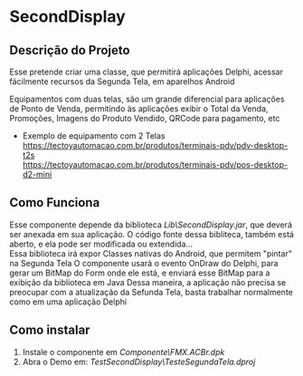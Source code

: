 # SecondDisplay

## Descrição do Projeto
Esse pretende criar uma classe, que permitirá aplicações Delphi, acessar fácilmente recursos da Segunda Tela, em aparelhos Android

Equipamentos com duas telas, são um grande diferencial para aplicações de Ponto de Venda, permitindo às aplicações exibir o Total da Venda, Promoções, Imagens do Produto Vendido, QRCode para pagamento, etc

- Exemplo de equipamento com 2 Telas  
	https://tectoyautomacao.com.br/produtos/terminais-pdv/pdv-desktop-t2s  
	https://tectoyautomacao.com.br/produtos/terminais-pdv/pos-desktop-d2-mini  

## Como Funciona
Esse componente depende da biblioteca *Lib\SecondDisplay.jar*, que deverá ser anexada em sua aplicação. O código fonte dessa bibliteca, também está aberto, e ela pode ser modificada ou extendida...  
Essa biblioteca irá expor Classes nativas do Android, que permitem "pintar" na Segunda Tela
O componente usará o evento OnDraw do Delphi, para gerar um BitMap do Form onde ele está, e enviará esse BitMap para a exibição da biblioteca em Java
Dessa maneira, a aplicação não precisa se preocupar com a atualização da Sefunda Tela, basta trabalhar normalmente como em uma aplicação Delphi

## Como instalar
1. Instale o componente em *Componente\FMX.ACBr.dpk*
2. Abra o Demo em: *TestSecondDisplay\TesteSegundaTela.dproj*
